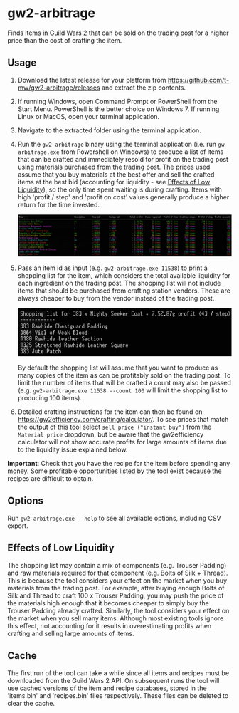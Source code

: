 # gw2-arbitrage

Finds items in Guild Wars 2 that can be sold on the trading post for a higher price than the cost of crafting the item.

## Usage

1. Download the latest release for your platform from https://github.com/t-mw/gw2-arbitrage/releases and extract the zip contents.
1. If running Windows, open Command Prompt or PowerShell from the Start Menu. PowerShell is the better choice on Windows 7. If running Linux or MacOS, open your terminal application.
1. Navigate to the extracted folder using the terminal application.
1. Run the `gw2-arbitrage` binary using the terminal application (i.e. run `gw-arbitrage.exe` from Powershell on Windows) to produce a list of items that can be crafted and immediately resold
for profit on the trading post using materials purchased from the trading post.
The prices used assume that you buy materials at the best offer and sell the crafted items at the best bid (accounting for liquidity - see [Effects of Low Liquidity](#effects-of-low-liquidity)), so the only time
spent waiting is during crafting.
Items with high 'profit / step' and 'profit on cost' values generally produce a higher return for the time invested.

    ![List of items](screen1.png)

1. Pass an item id as input (e.g. `gw2-arbitrage.exe 11538`) to print a shopping list for the item, which considers the total available liquidity for each ingredient on the trading post.
The shopping list will not include items that should be purchased from crafting station vendors. These are always cheaper to buy from the vendor instead of the trading post.

    ![List of materials](screen2.png)

    By default the shopping list will assume that you want to produce as many copies of the item as can be profitably sold on the trading post.
    To limit the number of items that will be crafted a count may also be passed (e.g. `gw2-arbitrage.exe 11538 --count 100` will limit the shopping list to producing 100 items).

1. Detailed crafting instructions for the item can then be found on https://gw2efficiency.com/crafting/calculator/.
   To see prices that match the output of this tool select `sell price ("instant buy")` from the `Material price` dropdown, but be aware that the gw2efficiency calculator will not show accurate profits for large amounts of items due to the liquidity issue explained below.

**Important**: Check that you have the recipe for the item before spending any money. Some profitable opportunities listed by the tool exist because the recipes are difficult to obtain.

## Options

Run `gw2-arbitrage.exe --help` to see all available options, including CSV export.

## Effects of Low Liquidity

The shopping list may contain a mix of components (e.g. Trouser Padding) and raw materials required for that component (e.g. Bolts of Silk + Thread).
This is because the tool considers your effect on the market when you buy materials from the trading post.
For example, after buying enough Bolts of Silk and Thread to craft 100 x Trouser Padding, you may push the price of the materials high enough that it becomes cheaper to simply buy the Trouser Padding already crafted.
Similarly, the tool considers your effect on the market when you sell many items.
Although most existing tools ignore this effect, not accounting for it results in overestimating profits when crafting and selling large amounts of items.

## Cache

The first run of the tool can take a while since all items and recipes must be downloaded from the Guild Wars 2 API.
On subsequent runs the tool will use cached versions of the item and recipe databases, stored in the 'items.bin' and 'recipes.bin' files respectively.
These files can be deleted to clear the cache.
